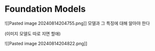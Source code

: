 # Foundation Models

![[Pasted image 20240814204755.png]]
모델과 그 특징에 대해 알아야 한다

(이미지 모델도 따로 지면 할애)

![[Pasted image 20240814204822.png]]
